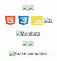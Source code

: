 <div align="center">
  <a href="https://github.com/kaykyls">
  <img height="230em" src="https://github-readme-stats.vercel.app/api?username=kaykyls&show_icons=true&theme=material-palenight&include_all_commits=true&count_private=true"/>
  <img height="150em" src="https://github-readme-stats.vercel.app/api/top-langs/?username=kaykyls&layout=compact&langs_count=7&theme=material-palenight"/>
</div>
<div style="display: inline_block" align="center"><br>
  <img align="center" alt="HTML" height="30" width="40" src="https://raw.githubusercontent.com/devicons/devicon/master/icons/html5/html5-original.svg">
  <img align="center" alt="CSS" height="30" width="40" src="https://raw.githubusercontent.com/devicons/devicon/master/icons/css3/css3-original.svg">
  <img align="center" alt="JS" height="30" width="40" src="https://raw.githubusercontent.com/devicons/devicon/master/icons/javascript/javascript-plain.svg">
  <img align="center" alt="C" height="30" width="40" src="https://cdn.jsdelivr.net/gh/devicons/devicon/icons/c/c-original.svg">
</div>
<div align="center">
  <br>
  <img align="center" alt="My-photo" height="150" src="https://cdn.discordapp.com/attachments/766798638139179031/1010607286990946335/bolinha_de_gorfe.jpeg">
  <br>
  <br>
  <a href="https://instagram.com/dev.kayky" target="_blank"><img height="50px" src="https://cdn.discordapp.com/attachments/766798638139179031/1010619470127054918/instagram.png" target="_blank"></a>
  <a href="https://www.linkedin.com/in/devkayky" target="_blank"><img height="50px" src="https://cdn.discordapp.com/attachments/766798638139179031/1010619470542278757/logotipo-do-linkedin.png" target="_blank"></a>
  
 
  ![Snake animation](https://github.com/kaykyls/kaykyls/blob/output/github-contribution-grid-snake.svg)
 
</div>
